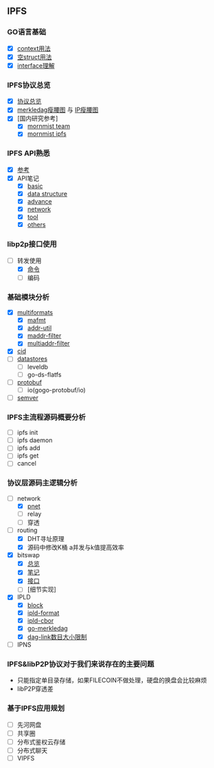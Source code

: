 ## IPFS

### GO语言基础
- [x] [context用法](https://gitlab.com/waynewyang/ipfs/tree/master/go-basic/context)
- [x] [空struct用法](https://gitlab.com/waynewyang/ipfs/tree/master/go-basic/nullstruct)
- [x] [interface理解](https://gitlab.com/waynewyang/ipfs/tree/master/go-basic/interface)

### IPFS协议总览
- [x] [协议总览](https://github.com/ipfs/specs/tree/master/architecture)
- [x] [merkledag瘦腰图](https://github.com/ipfs/specs/blob/master/merkledag/mdag.waist.png) 与 [IP瘦腰图](https://github.com/ipfs/specs/blob/master/merkledag/ip.waist.png)
- [x] [国内研究参考]
	- [x] [mornmist team](https://github.com/mornmist/Newcomer-Guide)
	- [x] [mornmist ipfs](https://github.com/mornmist/IPFS-For-Chinese)

### IPFS API熟悉
- [x] [参考](https://ipfs.docs.apiary.io)
- [x] API笔记
	- [x] [basic](https://gitlab.com/waynewyang/ipfs/blob/master/doc/api/basic.md)
	- [x] [data structure](https://gitlab.com/waynewyang/ipfs/blob/master/doc/api/datastructure.md)
	- [x] [advance](https://gitlab.com/waynewyang/ipfs/blob/master/doc/api/adv.md)
	- [x] [network](https://gitlab.com/waynewyang/ipfs/blob/master/doc/api/net.md)
	- [x] [tool](https://gitlab.com/waynewyang/ipfs/blob/master/doc/api/tool.md)
	- [x] [others](https://gitlab.com/waynewyang/ipfs/blob/master/doc/api/others.md) 

### libp2p接口使用
- [ ] 转发使用
	- [x] [命令](https://gitlab.com/waynewyang/ipfs/blob/master/doc/network.md)
	- [ ] 编码

### 基础模块分析
- [x] [multiformats](https://gitlab.com/waynewyang/ipfs/blob/master/doc/multiformat.md)
	- [x] [mafmt](https://gitlab.com/waynewyang/ipfs/blob/master/multiaddrs/mafmt)
	- [x] [addr-util](https://gitlab.com/waynewyang/ipfs/blob/master/multiaddrs/addr-util)
	- [x] [maddr-filter](https://gitlab.com/waynewyang/ipfs/blob/master/multiaddrs/maddr-filter)
	- [x] [multiaddr-filter](https://gitlab.com/waynewyang/ipfs/blob/master/multiaddrs/multiaddr-filter)
- [x] [cid](https://gitlab.com/waynewyang/ipfs/blob/master/doc/cid.md)
- [ ] [datastores](https://gitlab.com/waynewyang/ipfs/blob/master/doc/datastores.md)
	- [ ] leveldb
	- [ ] go-ds-flatfs
- [ ] [protobuf](https://gitlab.com/waynewyang/ipfs/blob/master/protobuf)
	- [ ] io(gogo-protobuf/io)
- [ ] [semver](https://gitlab.com/waynewyang/ipfs/blob/master/semver)

### IPFS主流程源码概要分析
- [ ] ipfs init
- [ ] ipfs daemon
- [ ] ipfs add
- [ ] ipfs get
- [ ] cancel

### 协议层源码主逻辑分析
- [ ] network
	- [x] [pnet](https://gitlab.com/waynewyang/ipfs/blob/master/go-libp2p-interface-pnet)
	- [ ] relay
	- [ ] 穿透
- [ ] routing
	- [x] DHT寻址原理
	- [x] 源码中修改K桶 a并发与k值提高效率
- [x] bitswap
	- [x] [总览](https://github.com/ipfs/specs/tree/master/bitswap)
	- [x] [笔记](https://gitlab.com/waynewyang/ipfs/tree/master/bitswap/bitswap)
	- [x] [接口](https://gitlab.com/waynewyang/ipfs/tree/master/bitswap/exchange)
	- [ ] [细节实现] 
- [x] IPLD
	- [x] [block](https://gitlab.com/waynewyang/ipfs/tree/master/ipld/block)
	- [x] [ipld-format](https://gitlab.com/waynewyang/ipfs/tree/master/ipld/ipld-format)
	- [x] [ipld-cbor](https://gitlab.com/waynewyang/ipfs/tree/master/ipld/ipld-cbor)
	- [x] [go-merkledag](https://gitlab.com/waynewyang/ipfs/tree/master/ipld/go-merkledag)
	- [x] [dag-link数目大小限制](https://gitlab.com/waynewyang/ipfs/tree/master/ipld/dag-link数目大小限制)
- [ ] IPNS

### IPFS&libP2P协议对于我们来说存在的主要问题
- 只能指定单目录存储，如果FILECOIN不做处理，硬盘的换盘会比较麻烦
- libP2P穿透差

### 基于IPFS应用规划
- [ ] 先河网盘
- [ ] 共享圈
- [ ] 分布式鉴权云存储
- [ ] 分布式聊天
- [ ] VIPFS
